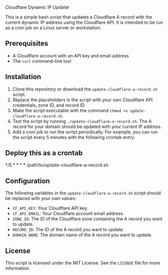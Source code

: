  Cloudflare Dynamic IP Updater

This is a simple bash script that updates a Cloudflare A record with the current dynamic IP address using the Cloudflare API. It is intended to be run as a cron job on a Linux server or workstation.

## Prerequisites

- A Cloudflare account with an API key and email address
- The `curl` command-line tool

## Installation

1. Clone this repository or download the `update-cloudflare-a-record.sh` script.
2. Replace the placeholders in the script with your own Cloudflare API credentials, zone ID, and record ID.
3. Make the script executable with the command `chmod +x update-cloudflare-a-record.sh`.
4. Test the script by running `./update-cloudflare-a-record.sh`. The A record for your domain should be updated with your current IP address.
5. Add a cron job to run the script periodically. For example, you can run the script every 5 minutes with the following crontab entry:

## Deploy this as a crontab

*/5 * * * * /path/to/update-cloudflare-a-record.sh


## Configuration

The following variables in the `update-cloudflare-a-record.sh` script should be replaced with your own values:

- `CF_API_KEY`: Your Cloudflare API key.
- `CF_API_EMAIL`: Your Cloudflare account email address.
- `ZONE_ID`: The ID of the Cloudflare zone containing the A record you want to update.
- `RECORD_ID`: The ID of the A record you want to update.
- `DOMAIN_NAME`: The domain name of the A record you want to update.

## License

This script is licensed under the MIT License. See the `LICENSE` file for more information.
